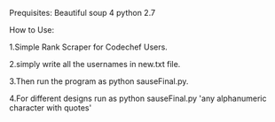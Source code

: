 ﻿Prequisites:
                Beautiful soup 4
                python 2.7


How to Use:

1.Simple Rank Scraper for Codechef Users.

2.simply write all the usernames in new.txt file.

3.Then run the program as python sauseFinal.py.

4.For different designs run as python sauseFinal.py 
    'any alphanumeric character with quotes' 
